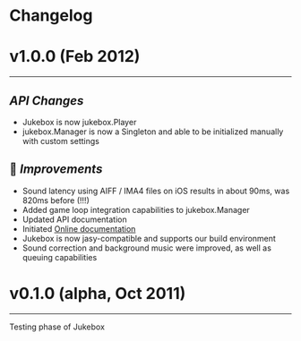 Changelog
=========

<a name="v1.0.0"></a>
# v1.0.0 (Feb 2012)
---------------

## *API Changes*

* Jukebox is now jukebox.Player
* jukebox.Manager is now a Singleton and able to be initialized manually with custom settings

## 🐎 *Improvements*

* Sound latency using AIFF / IMA4 files on iOS results in about 90ms, was 820ms before (!!!)
* Added game loop integration capabilities to jukebox.Manager
* Updated API documentation
* Initiated [Online documentation](http://zynga.github.com/jukebox)
* Jukebox is now jasy-compatible and supports our build environment
* Sound correction and background music were improved, as well as queuing capabilities

<a name="v0.1.0"></a>
# v0.1.0 (alpha, Oct 2011)
----------------------

Testing phase of Jukebox

